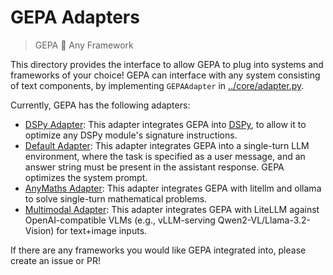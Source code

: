# GEPA Adapters

> GEPA 🤝 Any Framework

This directory provides the interface to allow GEPA to plug into systems and frameworks of your choice! GEPA can interface with any system consisting of text components, by implementing `GEPAAdapter` in [../core/adapter.py](../core/adapter.py).

Currently, GEPA has the following adapters:
- [DSPy Adapter](./dspy_adapter/): This adapter integrates GEPA into [DSPy](https://dspy.ai/), to allow it to optimize any DSPy module's signature instructions.
- [Default Adapter](./default_adapter/): This adapter integrates GEPA into a single-turn LLM environment, where the task is specified as a user message, and an answer string must be present in the assistant response. GEPA optimizes the system prompt.
- [AnyMaths Adapter](./anymaths_adapter/): This adapter integrates GEPA with litellm and ollama to solve single-turn mathematical problems.
- [Multimodal Adapter](./multimodal_adapter/): This adapter integrates GEPA with LiteLLM against OpenAI-compatible VLMs (e.g., vLLM-serving Qwen2-VL/Llama-3.2-Vision) for text+image inputs.

If there are any frameworks you would like GEPA integrated into, please create an issue or PR!